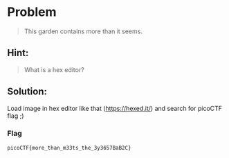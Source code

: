 # Problem

> This garden contains more than it seems.

## Hint:

> What is a hex editor?

## Solution:

Load image in hex editor like that (https://hexed.it/) and search for picoCTF flag ;)

### Flag

`picoCTF{more_than_m33ts_the_3y3657BaB2C}`
